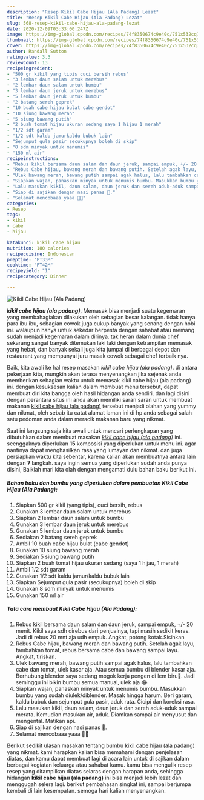 ```yaml
---
description: "Resep Kikil Cabe Hijau (Ala Padang) Lezat"
title: "Resep Kikil Cabe Hijau (Ala Padang) Lezat"
slug: 568-resep-kikil-cabe-hijau-ala-padang-lezat
date: 2020-12-09T03:33:00.247Z
image: https://img-global.cpcdn.com/recipes/74f8350674c9e40c/751x532cq70/kikil-cabe-hijau-ala-padang-foto-resep-utama.jpg
thumbnail: https://img-global.cpcdn.com/recipes/74f8350674c9e40c/751x532cq70/kikil-cabe-hijau-ala-padang-foto-resep-utama.jpg
cover: https://img-global.cpcdn.com/recipes/74f8350674c9e40c/751x532cq70/kikil-cabe-hijau-ala-padang-foto-resep-utama.jpg
author: Randall Sutton
ratingvalue: 3.3
reviewcount: 13
recipeingredient:
- "500 gr kikil yang tipis cuci bersih rebus"
- "3 lembar daun salam untuk merebus"
- "2 lembar daun salam untuk bumbu"
- "3 lembar daun jeruk untuk merebus"
- "5 lembar daun jeruk untuk bumbu"
- "2 batang sereh geprek"
- "10 buah cabe hijau bulat cabe gendot"
- "10 siung bawang merah"
- "5 siung bawang putih"
- "2 buah tomat hijau ukuran sedang saya 1 hijau 1 merah"
- "1/2 sdt garam"
- "1/2 sdt kaldu jamurkaldu bubuk lain"
- "Sejumput gula pasir secukupnya boleh di skip"
- "8 sdm minyak untuk menumis"
- "150 ml air"
recipeinstructions:
- "Rebus kikil bersama daun salam dan daun jeruk, sampai empuk, +/- 20 menit. Kikil saya sdh direbus dari penjualnya, tapi masih sedikit keras. Jadi di rebus 20 mnt aja udh empuk. Angkat, potong kotak.Sisihkan"
- "Rebus Cabe hijau, bawang merah dan bawang putih. Setelah agak layu, tambahkan tomat, rebus bersama cabe dan bawang sampai layu. Angkat, tiriskan."
- "Ulek bawang merah, bawang putih sampai agak halus, lalu tambahkan cabe dan tomat, ulek kasar aja. Atau semua bumbu di blender kasar aja. Berhubung blender saya sedang mogok kerja pengen di lem biru🤭. Jadi seminggu ini bikin bumbu semua manual, ulek aja 😂"
- "Siapkan wajan, panaskan minyak untuk menumis bumbu. Masukkan bumbu yang sudah diulek/diblender. Masak hingga harum. Beri garam, kaldu bubuk dan sejumput gula pasir, aduk rata. Cicipi dan koreksi rasa."
- "Lalu masukan kikil, daun salam, daun jeruk dan sereh aduk-aduk sampai merata. Kemudian masukan air, aduk. Diamkan sampai air menyusut dan mengental. Matikan api."
- "Siap di sajikan dengan nasi panas 🤩."
- "Selamat mencobaaa yaaa 🤗🥰"
categories:
- Resep
tags:
- kikil
- cabe
- hijau

katakunci: kikil cabe hijau 
nutrition: 180 calories
recipecuisine: Indonesian
preptime: "PT33M"
cooktime: "PT42M"
recipeyield: "1"
recipecategory: Dinner

---
```



![Kikil Cabe Hijau (Ala Padang)](https://img-global.cpcdn.com/recipes/74f8350674c9e40c/751x532cq70/kikil-cabe-hijau-ala-padang-foto-resep-utama.jpg)

<b><i>kikil cabe hijau (ala padang)</i></b>, Memasak bisa menjadi suatu kegemaran yang membahagiakan dilakukan oleh sebagian besar kalangan. tidak hanya para ibu ibu, sebagian cowok juga cukup banyak yang senang dengan hobi ini. walaupun hanya untuk sekedar berpesta dengan sahabat atau memang sudah menjadi kegemaran dalam dirinya. tak heran dalam dunia chef sekarang sangat banyak ditemukan laki laki dengan ketrampilan memasak yang hebat, dan banyak sekali juga kita jumpai di berbagai depot dan restaurant yang mempunyai juru masak cowok sebagai chef terbaik nya.



Baik, kita awali ke hal resep masakan <i>kikil cabe hijau (ala padang)</i>. di antara pekerjaan kita, mungkin akan terasa menyenangkan jika sejenak anda memberikan sebagian waktu untuk memasak kikil cabe hijau (ala padang) ini. dengan kesuksesan kalian dalam membuat menu tersebut, dapat membuat diri kita bangga oleh hasil hidangan anda sendiri. dan lagi disini dengan perantara situs ini anda akan memiliki saran saran untuk membuat makanan <u>kikil cabe hijau (ala padang)</u> tersebut menjadi olahan yang yummy dan nikmat, oleh sebab itu catat alamat laman ini di hp anda sebagai salah satu pedoman anda dalam meracik makanan baru yang nikmat.


Saat ini langsung saja kita awali untuk mencari perlengkapan yang dibutuhkan dalam membuat masakan <u><i>kikil cabe hijau (ala padang)</i></u> ini. seenggaknya diperlukan <b>15</b> komposisi yang diperlukan untuk menu ini. agar nantinya dapat menghasilkan rasa yang lumayan dan nikmat. dan juga persiapkan waktu kita sebentar, karena kalian akan membuatnya antara lain dengan <b>7</b> langkah. saya ingin semua yang diperlukan sudah anda punya disini, Baiklah mari kita olah dengan mengamati dulu bahan baku berikut ini.

<!--inarticleads1-->

##### Bahan baku dan bumbu yang diperlukan dalam pembuatan Kikil Cabe Hijau (Ala Padang):

1. Siapkan 500 gr kikil (yang tipis), cuci bersih, rebus
1. Gunakan 3 lembar daun salam untuk merebus
1. Siapkan 2 lembar daun salam untuk bumbu
1. Gunakan 3 lembar daun jeruk untuk merebus
1. Gunakan 5 lembar daun jeruk untuk bumbu
1. Sediakan 2 batang sereh geprek
1. Ambil 10 buah cabe hijau bulat (cabe gendot)
1. Gunakan 10 siung bawang merah
1. Sediakan 5 siung bawang putih
1. Siapkan 2 buah tomat hijau ukuran sedang (saya 1 hijau, 1 merah)
1. Ambil 1/2 sdt garam
1. Gunakan 1/2 sdt kaldu jamur/kaldu bubuk lain
1. Siapkan Sejumput gula pasir (secukupnya) boleh di skip
1. Gunakan 8 sdm minyak untuk menumis
1. Gunakan 150 ml air




<!--inarticleads2-->

##### Tata cara membuat Kikil Cabe Hijau (Ala Padang):

1. Rebus kikil bersama daun salam dan daun jeruk, sampai empuk, +/- 20 menit. Kikil saya sdh direbus dari penjualnya, tapi masih sedikit keras. Jadi di rebus 20 mnt aja udh empuk. Angkat, potong kotak.Sisihkan
1. Rebus Cabe hijau, bawang merah dan bawang putih. Setelah agak layu, tambahkan tomat, rebus bersama cabe dan bawang sampai layu. Angkat, tiriskan.
1. Ulek bawang merah, bawang putih sampai agak halus, lalu tambahkan cabe dan tomat, ulek kasar aja. Atau semua bumbu di blender kasar aja. Berhubung blender saya sedang mogok kerja pengen di lem biru🤭. Jadi seminggu ini bikin bumbu semua manual, ulek aja 😂
1. Siapkan wajan, panaskan minyak untuk menumis bumbu. Masukkan bumbu yang sudah diulek/diblender. Masak hingga harum. Beri garam, kaldu bubuk dan sejumput gula pasir, aduk rata. Cicipi dan koreksi rasa.
1. Lalu masukan kikil, daun salam, daun jeruk dan sereh aduk-aduk sampai merata. Kemudian masukan air, aduk. Diamkan sampai air menyusut dan mengental. Matikan api.
1. Siap di sajikan dengan nasi panas 🤩.
1. Selamat mencobaaa yaaa 🤗🥰




Berikut sedikit ulasan masakan tentang bumbu <u>kikil cabe hijau (ala padang)</u> yang nikmat. kami harapkan kalian bisa memahami dengan penjelasan diatas, dan kamu dapat membuat lagi di acara lain untuk di sajikan dalam berbagai kegiatan keluarga atau sahabat kamu. kamu bisa mengulik resep resep yang ditampilkan diatas selaras dengan harapan anda, sehingga hidangan <b>kikil cabe hijau (ala padang)</b> ini bisa menjadi lebih lezat dan menggugah selera lagi. berikut pembahasan singkat ini, sampai berjumpa kembali di lain kesempatan. semoga hari kalian menyenangkan.
